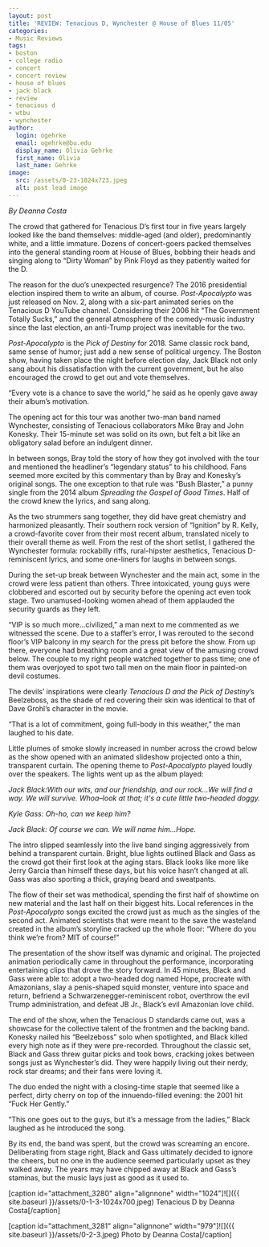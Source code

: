 ```yaml
---
layout: post
title: 'REVIEW: Tenacious D, Wynchester @ House of Blues 11/05'
categories:
- Music Reviews
tags:
- boston
- college radio
- concert
- concert review
- house of blues
- jack black
- review
- tenacious d
- wtbu
- wynchester
author:
  login: ogehrke
  email: ogehrke@bu.edu
  display_name: Olivia Gehrke
  first_name: Olivia
  last_name: Gehrke
image:
  src: /assets/0-23-1024x723.jpeg
  alt: post lead image
---
```


_By Deanna Costa_

The crowd that gathered for Tenacious D’s first tour in five years largely looked like the band themselves: middle-aged (and older), predominantly white, and a little immature. Dozens of concert-goers packed themselves into the general standing room at House of Blues, bobbing their heads and singing along to “Dirty Woman” by Pink Floyd as they patiently waited for the D.

The reason for the duo’s unexpected resurgence? The 2016 presidential election inspired them to write an album, of course. _Post-Apocalypto_ was just released on Nov. 2, along with a six-part animated series on the Tenacious D YouTube channel. Considering their 2006 hit “The Government Totally Sucks,” and the general atmosphere of the comedy-music industry since the last election, an anti-Trump project was inevitable for the two.

_Post-Apocalypto_ is the _Pick of Destiny_ for 2018. Same classic rock band, same sense of humor; just add a new sense of political urgency. The Boston show, having taken place the night before election day, Jack Black not only sang about his dissatisfaction with the current government, but he also encouraged the crowd to get out and vote themselves.

“Every vote is a chance to save the world,” he said as he openly gave away their album’s motivation.

The opening act for this tour was another two-man band named Wynchester, consisting of Tenacious collaborators Mike Bray and John Konesky. Their 15-minute set was solid on its own, but felt a bit like an obligatory salad before an indulgent dinner.

In between songs, Bray told the story of how they got involved with the tour and mentioned the headliner’s “legendary status” to his childhood. Fans seemed more excited by this commentary than by Bray and Konesky’s original songs. The one exception to that rule was “Bush Blaster,” a punny single from the 2014 album _Spreading the Gospel of Good Times_. Half of the crowd knew the lyrics, and sang along.

As the two strummers sang together, they did have great chemistry and harmonized pleasantly. Their southern rock version of “Ignition” by R. Kelly, a crowd-favorite cover from their most recent album, translated nicely to their overall theme as well. From the rest of the short setlist, I gathered the Wynchester formula: rockabilly riffs, rural-hipster aesthetics, Tenacious D-reminiscent lyrics, and some one-liners for laughs in between songs.

During the set-up break between Wynchester and the main act, some in the crowd were less patient than others. Three intoxicated, young guys were clobbered and escorted out by security before the opening act even took stage. Two unamused-looking women ahead of them applauded the security guards as they left.

“VIP is so much more…civilized,” a man next to me commented as we witnessed the scene. Due to a staffer’s error, I was rerouted to the second floor’s VIP balcony in my search for the press pit before the show. From up there, everyone had breathing room and a great view of the amusing crowd below. The couple to my right people watched together to pass time; one of them was overjoyed to spot two tall men on the main floor in painted-on devil costumes.

The devils’ inspirations were clearly _Tenacious D and the Pick of Destiny_’s Beelzeboss, as the shade of red covering their skin was identical to that of Dave Grohl’s character in the movie.

“That is a lot of commitment, going full-body in this weather,” the man laughed to his date.

Little plumes of smoke slowly increased in number across the crowd below as the show opened with an animated slideshow projected onto a thin, transparent curtain. The opening theme to _Post-Apocalypto_ played loudly over the speakers. The lights went up as the album played:

_Jack Black:With our wits, and our friendship, and our rock...We will find a way. We will survive. Whoa–look at that; it's a cute little two-headed doggy._

_Kyle Gass: Oh-ho, can we keep him?_

_Jack Black: Of course we can. We will name him…Hope._

The intro slipped seamlessly into the live band singing aggressively from behind a transparent curtain. Bright, blue lights outlined Black and Gass as the crowd got their first look at the aging stars. Black looks like more like Jerry Garcia than himself these days, but his voice hasn’t changed at all. Gass was also sporting a thick, graying beard and sweatpants.

The flow of their set was methodical, spending the first half of showtime on new material and the last half on their biggest hits. Local references in the _Post-Apocalypto_ songs excited the crowd just as much as the singles of the second act. Animated scientists that were meant to the save the wasteland created in the album’s storyline cracked up the whole floor: “Where do you think we’re from? MIT of course!”

The presentation of the show itself was dynamic and original. The projected animation periodically came in throughout the performance, incorporating entertaining clips that drove the story forward. In 45 minutes, Black and Gass were able to: adopt a two-headed dog named Hope, procreate with Amazonians, slay a penis-shaped squid monster, venture into space and return, befriend a Schwarzenegger-reminiscent robot, overthrow the evil Trump administration, and defeat JB Jr., Black’s evil Amazonian love child.

The end of the show, when the Tenacious D standards came out, was a showcase for the collective talent of the frontmen and the backing band. Konesky nailed his “Beelzeboss” solo when spotlighted, and Black killed every high note as if they were pre-recorded. Throughout the classic set, Black and Gass threw guitar picks and took bows, cracking jokes between songs just as Wynchester’s did. They were happily living out their nerdy, rock star dreams; and their fans were loving it.

The duo ended the night with a closing-time staple that seemed like a perfect, dirty cherry on top of the innuendo-filled evening: the 2001 hit “Fuck Her Gently.”

“This one goes out to the guys, but it’s a message from the ladies,” Black laughed as he introduced the song.

By its end, the band was spent, but the crowd was screaming an encore. Deliberating from stage right, Black and Gass ultimately decided to ignore the cheers, but no one in the audience seemed particularly upset as they walked away. The years may have chipped away at Black and Gass’s staminas, but the music lays just as good as it used to.

\[caption id="attachment\_3280" align="alignnone" width="1024"\]![]({{ site.baseurl }}/assets/0-1-3-1024x700.jpeg) Tenacious D by Deanna Costa\[/caption\]

\[caption id="attachment\_3281" align="alignnone" width="979"\]![]({{ site.baseurl }}/assets/0-2-3.jpeg) Photo by Deanna Costa\[/caption\]